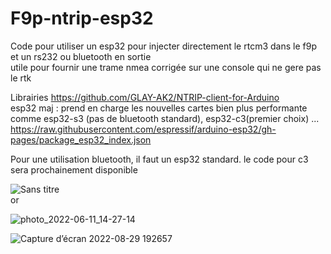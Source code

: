 # F9p-ntrip-esp32
Code pour utiliser un esp32 pour injecter directement le rtcm3 dans le f9p et un rs232 ou bluetooth en sortie  
utile pour fournir une trame nmea corrigée sur une console qui ne gere pas le rtk  
  
Librairies
https://github.com/GLAY-AK2/NTRIP-client-for-Arduino  
esp32 maj : prend en charge les nouvelles cartes bien plus performante comme esp32-s3 (pas de bluetooth standard), esp32-c3(premier choix) ...  
https://raw.githubusercontent.com/espressif/arduino-esp32/gh-pages/package_esp32_index.json  

Pour une utilisation bluetooth, il faut un esp32 standard. le code pour c3 sera prochainement disponible

![Sans titre](https://user-images.githubusercontent.com/32975584/175784306-eab59d33-8d2f-483f-8178-c91edfd0ec41.jpg)  
or  

![photo_2022-06-11_14-27-14](https://user-images.githubusercontent.com/32975584/173219745-3c69165b-3083-4c63-ab6b-fc04abe8334d.jpg)

![Capture d’écran 2022-08-29 192657](https://user-images.githubusercontent.com/32975584/187261824-5b02ef2c-bc4a-482e-aa8f-ffc1788b9145.png)
